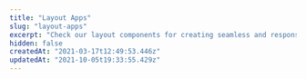 ```yaml
---
title: "Layout Apps"
slug: "layout-apps"
excerpt: "Check our layout components for creating seamless and responsive store designs."
hidden: false
createdAt: "2021-03-17t12:49:53.446z"
updatedAt: "2021-10-05t19:33:55.429z"
---
```


<Flex>

<WhatsNextCard
title="Condition Layout"
description="Allows rendering a block under pre-defined conditions."
linkTo="https://developers.vtex.com/docs/apps/vtex.condition-layout"
linkTitle="See more"
/>

<WhatsNextCard
title="Flex Layout"
description="Builds a complex custom layout using the rows and columns concept, setting the desired structure and positioning blocks on a page."
linkTo="https://developers.vtex.com/docs/apps/vtex.flex-layout"
linkTitle="See more"
/>

<WhatsNextCard
title="Disclosure Layout"
description="Builds an accordion or any component that controls the visibility of a content section."
linkTo="https://developers.vtex.com/docs/apps/vtex.disclosure-layout"
linkTitle="See more"
/>

<WhatsNextCard
title="Modal Layout"
description="Provides blocks that help you create modals in your store."
linkTo="https://developers.vtex.com/docs/apps/vtex.modal-layout"
linkTitle="See more"
/>

<WhatsNextCard
title="Overlay Layout"
description="Helps you create a dropdown, select, or tooltip component."
linkTo="https://developers.vtex.com/docs/apps/vtex.overlay-layout"
linkTitle="See more"
/>

<WhatsNextCard
title="Responsive Layout"
description="Declares layout structures that will only be rendered in a specific screen-size breakpoint."
linkTo="https://developers.vtex.com/docs/apps/vtex.responsive-layout"
linkTitle="See more"
/>

<WhatsNextCard
title="Slider Layout"
description="Flexible solution for building block sliders within your store theme."
linkTo="https://developers.vtex.com/docs/apps/vtex.slider-layout"
linkTitle="See more"
/>

<WhatsNextCard
title="Stack Layout"
description="Renders blocks on top of other blocks."
linkTo="https://developers.vtex.com/docs/apps/vtex.stack-layout"
linkTitle="See more"
/>

<WhatsNextCard
title="Sticky Layout"
description="Provides layout structures to help build elements that should have a fixed position."
linkTo="https://developers.vtex.com/docs/apps/vtex.sticky-layout"
linkTitle="See more"
/>

<WhatsNextCard
title="Tab Layout"
description="Builds custom tabbed layouts. In other words, it allows you to build the store layout using tabs."
linkTo="https://developers.vtex.com/docs/apps/vtex.tab-layout"
linkTitle="See more"
/>

</Flex>
